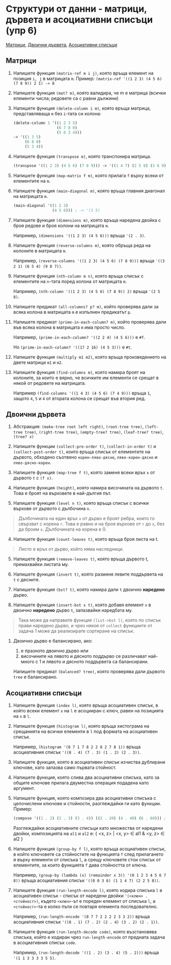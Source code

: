 # Структури от данни - матрици, дървета и асоциативни списъци (упр 6)

[Матрици](#матрици), [Двоични дървета](#двоични-дървета), [Асоциативни списъци](#асоциативни-списъци)

## Матрици
1. Напишете функция `(matrix-ref m i j)`,
   която връща елемент на позиция `i, j` в матрицата `m`.
   Пример: `(matrix-ref '((1 2 3) (4 5 6) (7 8 9)) 2 1) -> 8`

3. Напишете функция `(mat? m)`, която валидира, че m е матрица
   (всички елементи числа; редовете са с равни дължини)

1. Напишете функция `(delete-column i m)`, която връща матрица, представляваща `m`
   без `i`-тата си колона:
   ```scheme
   (delete-column 1 '((1 2 3 5)
                      (6 7 8 0)
                      (5 6 3 4)))
   -> '((1 3 5)
        (6 8 0)
        (5 3 4))
   ```

1. Напишете функция `(transpose m)`, която транспонира матрица.
   ```scheme
   (transpose '((1 2 3) (4 5 6) (7 8 9))) -> '((1 4 7) (2 5 8) (3 6 9))
   ```
1. Напишете функция `(map-matrix f m)`, която прилага `f` върху всеки от елементите на `m`.
1. Напишете функция `(main-diagonal m)`, която връща главния диагонал на матрицата `m`.
   ```scheme
   (main-diagonal '((1 2 3)
                    (4 5 6))) ; -> '(1 5)
   ```

1. Напишете функция `(dimensions m)`, която
връща наредена двойка с броя редове и броя колони на матрицата `m`.

   Например, `(dimensions '((1 2 3) (4 5 6)))` връща `'(2 . 3)`.

2. Напишете функция `(reverse-columns m)`, която
обръща реда на колоните в матрицата `m`.

   Например, `(reverse-columns '((1 2 3) (4 5 6) (7 8 9)))`
   връща `'((3 2 1) (6 5 4) (9 8 7))`.

3. Напишете функция `(nth-column m n)`, която
връща списък с елементите на `n`-тата поред колона от матрицата `m`.

   Например, `(nth-column '((1 2 3) (4 5 6) (7 8 9)) 2)` връща `'(2 5 8)`.

6. Напишете предикат `(all-columns? p? m)`, който
проверява дали за всяка колона в матрицата `m` е изпълнен предикатът `p`.

7. Напишете предикат `(prime-in-each-column? m)`, който
проверява дали във всяка колона в матрицата `m` има просто число.

    Например, `(prime-in-each-column? '((2 2 4) (4 5 6)))` e `#f`.

    Но `(prime-in-each-column? '((17 2 16) (4 5 3)))` e `#t`.

8. Напишете функция `(multiply m1 m2)`, която
връща произведението на двете матрици `m1` и `m2`.

9. Напишете функция `(find-columns m)`, която
намира броят на колоните, за които е вярно, че
всичките им елементи се срещат в някой от редовете на матрицата.

    Например `(find-columns '((1 4 3) (4 5 6) (7 4 9)))` връща `1`,
    защото `4`, `5` и `4` от втората колона се срещат във втория ред.

## Двоични дървета
1. Абстракция: `(make-tree root left right)`, `(root-tree tree)`, `(left-tree tree)`,
   `(right-tree tree)`, `(empty-tree? tree)`, `(leaf-tree? tree)`, `(tree? x)`

1. Напишете функции `(collect-pre-order t)`, `(collect-in-order t)` и `(collect-post-order t)`, които връща списък от елементите на дървото, обходено съотвено `корен-ляво-дясно`, `ляво-корен-дясно` и `ляво-дясно-корен`.

6. Напишете функция `(map-tree f t)`, която заменя всеки връх `x` от дървото `t` с `(f x)`.

1. Напишете функция `(height)`, която намира височината на дървото `t`. Това е броят на върховете в най-дългия път.

1. Напишете функция `(level n t)`, която връща списък с всички върхове от дървото с дълбочина `n`.
> Дълбочината на един връх `x` от дърво е броят ребра, които го свързват с корена `r`. Това е равно и на броя върхове от `r` до `x`, без да броим `x`. Дълбочината на корена е 0.

4. Напишете функция `(count-leaves t)`, която връща броя листа на t.
> Листо е връх от дърво, който няма наследници.

5. Напишете функция `(remove-leaves t)`, която връща дървото t, премахвайки листата му.

1. Напишете функция `(invert t)`, която разменя левите поддървета на `t` с десните.

1. Напишете функция `(bst? t)`, която намира дали `t` двоично **наредено** дърво.

1. Напишете функция `(insert-bst x t)`, която добавя елемент `x` в двоично **наредено** дърво `t`, запазвайки наредбата му.
> Така може да направите функция `(list->bst l)`, която по списък прави наредено дърво, и чрез някоя от `collect` функциите от задачa 1 може да реализирате сортиране на списък.

1. Двоично дърво е балансирано, ако:
   1. е празното двоично дърво или
   2. височините на лявото и дясното поддърво се различават най-много с 1 и
   лявото и дясното поддървета са балансирани.

   Напишете предикат `(balanced? tree)`, която
   проверява дали дървото `tree` е балансирано.


## Асоциативни списъци
1. Напишете функция `(index l)`, която връща асоциативен списък, в който всеки елемент `x` на `l` е асоцииран с ключ, равен на позицията на `x` в `l`.

2. Напишете функция `(histogram l)`, която
   връща хистограма на срещанията на всички елементи в `l` под формата на асоциативен списък.

   Например, `(histogram '(8 7 1 7 8 2 2 8 2 7 8 1))`
   връща асоциативния списък `'((8 . 4) (7 . 3) (1 . 2) (2 . 3))`.

1. Напишете функция, която в асоциативен списък изчиства дублирани ключове, като запазва само първата стойност.

1. Напишете функция, която слива два асоциативни списъка, като за общите ключове прилага двуместна операция подадена като аргумент.

1. Напишете функция, която композира два асоциативни списъка с целочислени ключове и стойности, разглеждайки ги като функции.
   Пример:
   ```scheme
   (compose '((1 . 2) (2 . 3) (3 . 4)) ((2 . 20) (4 . 40) (6 . 60))) ; да връща ((1 . 20) (3 . 40))
   ```

   Разглеждайки асоциативните списъци като множества от наредени двойки, композицията на `al1` и `al2` е:
    { <x, z> | <x, y> ∈ al1 & <y, z> ∈ al2 }

3. Напишете функция `(group-by f l)`, която
   връща асоциативен списък, в който ключовете са стойностите на функцията `f` след прилагането ѝ върху елементи от списъка `l`, а
   срещу ключовете стои списък от елементите, за които функцията `f` дава стойността от ключа.

   Например, `(group-by (lambda (x) (remainder x 3)) '(0 1 2 3 4 5 6 7 8))`
   връща асоциативния списък `'((0 0 3 6) (1 1 4 7) (2 2 5 8))`.

1. Напишете функция `(run-length-encode l)`, която
   кодира списъка `l` в асоциативен списък - списък от наредени двойки `'(<ключ> . <стойност>)`,
   където `<ключ>`-ът e пореден елемент от списъка `l`, а
   `<стойност>`-та е колко пъти се повтаря елемента последователно.

   Например, `(run-length-encode '(8 7 7 2 2 2 2 3 3 2))`
   връща асоциативния списък `'((8 . 1) (7 . 2) (2 . 4) (3 . 2) (2 . 1))`.

2. Напишете функция `(run-length-decode code)`, която
   възстановява списъка, който е кодиран чрез `run-length-encode` от предната задача
   в асоциативния списък `code`.

   Например, `(run-length-decode '((1 . 2) (3 . 4) (5 . 2)))`
   връща `'(1 1 3 3 3 3 5 5)`.
